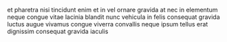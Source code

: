 et pharetra nisi tincidunt enim et in vel ornare gravida at nec in elementum
neque congue vitae lacinia blandit nunc vehicula in felis consequat gravida
luctus augue vivamus congue viverra convallis neque ipsum tellus erat dignissim
consequat gravida iaculis